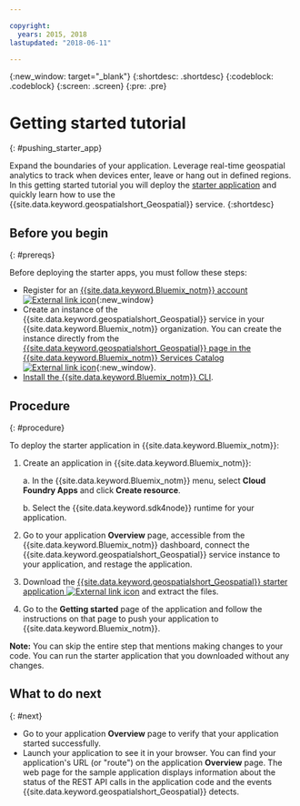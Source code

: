 ```yaml
---

copyright:
  years: 2015, 2018
lastupdated: "2018-06-11"

---
```


<!-- Attribute definitions -->
{:new_window: target="_blank"}
{:shortdesc: .shortdesc}
{:codeblock: .codeblock}
{:screen: .screen}
{:pre: .pre}

# Getting started tutorial
{: #pushing_starter_app}

Expand the boundaries of your application. Leverage real-time geospatial analytics to track when devices enter, leave or hang out in defined regions. In this getting started tutorial you will deploy the [starter application](https://developer.ibm.com/streamsdev/docs/build-real-time-location-monitoring-application-ibm-cloud-geospatial-analytics-node-js/) and quickly learn how to use the {{site.data.keyword.geospatialshort_Geospatial}} service.
{:shortdesc}

## Before you begin
{: #prereqs}

Before deploying the starter apps, you must follow these steps:

* Register for an [{{site.data.keyword.Bluemix_notm}} account ![External link icon](../../icons/launch-glyph.svg "External link icon")](https://console.{DomainName}/registration){:new_window}
* Create an instance of the {{site.data.keyword.geospatialshort_Geospatial}} service in your {{site.data.keyword.Bluemix_notm}} organization. You can create the instance directly from the [{{site.data.keyword.geospatialshort_Geospatial}} page in the {{site.data.keyword.Bluemix_notm}} Services Catalog ![External link icon](../../icons/launch-glyph.svg "External link icon")](https://console.{DomainName}/catalog/services/geospatial-analytics/){:new_window}.  
* [Install the {{site.data.keyword.Bluemix_notm}} CLI](https://console.bluemix.net/docs/cloud-platform/cli/reference/bluemix_cli/download_cli.html#download_install).

## Procedure
{: #procedure}

To deploy the starter application in {{site.data.keyword.Bluemix_notm}}:

1. Create an application in {{site.data.keyword.Bluemix_notm}}:

    a. In the {{site.data.keyword.Bluemix_notm}} menu, select **Cloud Foundry Apps** and click **Create resource**.

    b. Select the {{site.data.keyword.sdk4node}} runtime for your application.
1. Go to your application **Overview** page, accessible from the {{site.data.keyword.Bluemix_notm}} dashboard, connect the {{site.data.keyword.geospatialshort_Geospatial}} service instance to your application, and restage the application.
1. Download the [{{site.data.keyword.geospatialshort_Geospatial}}  starter application ![External link icon](../../icons/launch-glyph.svg "External link icon")](https://developer.ibm.com/streamsdev/wp-content/uploads/sites/15/2018/06/geo-starter.zip) and extract the files.

1. Go to the **Getting started** page of the application and follow the instructions on that page to push your application to {{site.data.keyword.Bluemix_notm}}.

 **Note:** You can skip the entire step that mentions making changes to your code.  You can run the starter application that you downloaded without any changes.

## What to do next
{: #next}

* Go to your application **Overview** page to verify that your application started successfully.
* Launch your application to see it in your browser. You can find your application's URL (or "route") on the application **Overview** page. The web page for the sample application displays information about the status of the REST API calls in the application code and the events {{site.data.keyword.geospatialshort_Geospatial}} detects.
